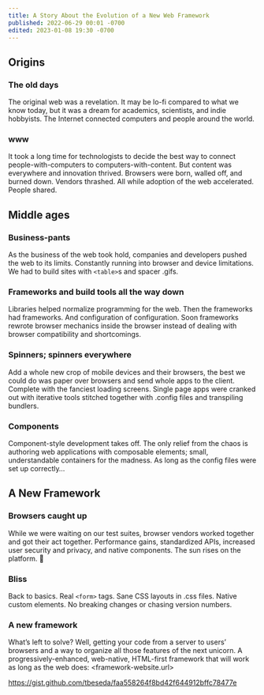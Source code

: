 ```yaml
---
title: A Story About the Evolution of a New Web Framework
published: 2022-06-29 00:01 -0700
edited: 2023-01-08 19:30 -0700
---
```


## Origins

### The old days

The original web was a revelation. It may be lo-fi compared to what we know today, but it was a dream for academics, scientists, and indie hobbyists. The Internet connected computers and people around the world. 

### www

It took a long time for technologists to decide the best way to connect people-with-computers to computers-with-content. But content was everywhere and innovation thrived.
Browsers were born, walled off, and  burned down. Vendors thrashed. All while adoption of the web accelerated. People shared.

## Middle ages

### Business-pants

As the business of the web took hold, companies and developers pushed the web to its limits. Constantly running into browser and device limitations. We had to build sites with `<table>`s and spacer .gifs.

### Frameworks and build tools all the way down

Libraries helped normalize programming for the web. Then the frameworks had frameworks. And configuration of configuration.  Soon frameworks rewrote browser mechanics inside the browser instead of dealing with browser compatibility and shortcomings. 

### Spinners; spinners everywhere

Add a whole new crop of mobile devices and their browsers, the best we could do was paper over browsers and send whole apps to the client. Complete with the fanciest loading screens. Single page apps were cranked out with iterative tools stitched together with .config files and transpiling bundlers.

### Components

Component-style development takes off. The only relief from the chaos is authoring web applications with composable elements; small, understandable containers for the madness. As long as the config files were set up correctly…

## A New Framework

### Browsers caught up

While we were waiting on our test suites, browser vendors worked together and got their act together. Performance gains, standardized APIs, increased user security and privacy, and native components. The sun rises on the platform. 🌅

### Bliss

Back to basics. Real `<form>` tags. Sane CSS layouts in .css files. Native custom elements. No breaking changes or chasing version numbers.

### A new framework

What’s left to solve? Well, getting your code from a server to users’ browsers and a way to organize all those features of the next unicorn. A progressively-enhanced, web-native, HTML-first framework that will work as long as the web does: <framework-website.url>

https://gist.github.com/tbeseda/faa558264f8bd42f644912bffc78477e
